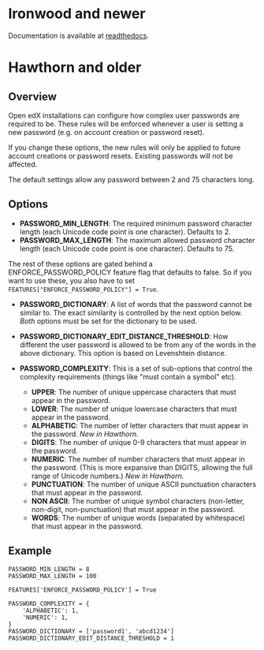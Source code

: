 # Ironwood and newer

Documentation is available at [readthedocs](https://edx.readthedocs.io/projects/edx-installing-configuring-and-running/en/latest/configuration/password.html).

# Hawthorn and older

## Overview

Open edX installations can configure how complex user passwords are required to be. These rules will be enforced whenever a user is setting a new password (e.g. on account creation or password reset).

If you change these options, the new rules will only be applied to future account creations or password resets. Existing passwords will not be affected.

The default settings allow any password between 2 and 75 characters long.

## Options

* **PASSWORD_MIN_LENGTH**: The required minimum password character length (each Unicode code point is one character). Defaults to 2.
* **PASSWORD_MAX_LENGTH**: The maximum allowed password character length (each Unicode code point is one character). Defaults to 75.

The rest of these options are gated behind a ENFORCE_PASSWORD_POLICY feature flag that defaults to false. So if you want to use these, you also have to set `FEATURES["ENFORCE_PASSWORD_POLICY"] = True`. 

* **PASSWORD_DICTIONARY**: A list of words that the password cannot be similar to. The exact similarity is controlled by the next option below.  _Both_ options must be set for the dictionary to be used.
* **PASSWORD_DICTIONARY_EDIT_DISTANCE_THRESHOLD**: How different the user password is allowed to be from any of the words in the above dictionary. This option is based on Levenshtein distance.

* **PASSWORD_COMPLEXITY**: This is a set of sub-options that control the complexity requirements (things like "must contain a symbol" etc).
  - **UPPER**: The number of unique uppercase characters that must appear in the password.
  - **LOWER**: The number of unique lowercase characters that must appear in the password.
  - **ALPHABETIC**: The number of letter characters that must appear in the password. _New in Hawthorn._
  - **DIGITS**: The number of unique 0-9 characters that must appear in the password.
  - **NUMERIC**: The number of number characters that must appear in the password. (This is more expansive than DIGITS, allowing the full range of Unicode numbers.) _New in Hawthorn._
  - **PUNCTUATION**: The number of unique ASCII punctuation characters that must appear in the password.
  - **NON ASCII**: The number of unique symbol characters (non-letter, non-digit, non-punctuation) that must appear in the password.
  - **WORDS**: The number of unique words (separated by whitespace) that must appear in the password.

## Example

```
PASSWORD_MIN_LENGTH = 8
PASSWORD_MAX_LENGTH = 100

FEATURES['ENFORCE_PASSWORD_POLICY'] = True

PASSWORD_COMPLEXITY = {
    'ALPHABETIC': 1,
    'NUMERIC': 1,
}
PASSWORD_DICTIONARY = ['password1', 'abcd1234']
PASSWORD_DICTIONARY_EDIT_DISTANCE_THRESHOLD = 1
```